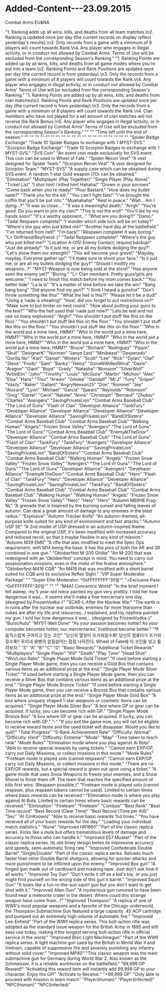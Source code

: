 # Added-Content---23.09.2015
Combat Arms EU&amp;NA

"1. Ranking adds up all wins, kills, and deaths from all team matches.\n2. Ranking is updated once per day (the current records on display reflect yesterday's results).\n3. Only records from a game with a minimum of 8 players will count towards Rank.\n4. Any player who engages in illegal activity, or in conduct not allowed by Combat Arms' Terms of Use will be excluded from the corresponding Season's Ranking."
"1. Ranking Points are added up by all wins, kills, and deaths from all game modes where you're put into a team.\n2. Ranking Points and Rank Positions are updated once per day (the current record is from yesterday).\n3. Only the records from a game with a minimum of 8 players will count towards the Rank.\n4. Any player who engages in illegal activity, or in conduct not allowed by Combat Arms' Terms of Use will be excluded from the corresponding Season's Ranking."
"1. Ranking Points are added up by all wins, kills, and deaths from clan matches\n2. Ranking Points and Rank Positions are updated once per day (the current record is from yesterday).\n3. Only the records from a game with a minimum of 8 players will count towards the Rank.\n4. Clan members who have not played for a set amount of clan matches will not receive the Rank Bonus.\n5. Any player who engages in illegal activity, or in conduct not allowed by Combat Arms' Terms of Use will be excluded from the corresponding Season's Ranking."
""
""
"Time left until the end of season:"
""
""
""
""
""
""
""
""
""
""
""
""
""
""
""
""
""
""
""
""
"Spider Badge Exchange"
"Trade 10 Spider Badges to exchange with 1 MYST-SVS."
"Scorpion Badge Exchange"
"Trade 10 Scorpion Badges to exchange with 1 MYST-SVS."
"SVS Coin"
"An event coin made exclusively for SVS event. This coin can be used in Wheel of Fate."
"Spider Recon Vest"
"A vest designed for Spider Team."
"Scorpion Recon Vest"
"A vest designed for Scorpion Team."
"MYST-SVS"
"A supply case which can be obtained during SVS event. A random 1-star Gold weapon (7D) can be obtained."
"Elimination"
"Multiplayer (Play Together)"
"Single Player (Play Alone)"
"Ticket List"
"I shot him! I killed him! Hahaha!"
"Drown in your sorrows"
"Come back when you're ready!"
"Poor Bastard."
"How does my bullet taste?"
"Thank you for the kill."
"You can't fight fate!"
"I've brought the coffin that you'll be put into."
"Muahahaha!"
"Rest in peace."
"Wait… Am I dying…?"
"It was so close…."
"It was a meaningful death."
"Arrgh"
"You're good. Do you want to join my clan?"
"This is not the end!"
"You'll die by my hands soon!"
"It's a worthy opponent…"
"What are you doing?!"
"Damn."
"Tada! Respawn complete!"
"I wonder which side luck will be on today?"
"Where's the guy who just killed me?"
"Another hard day at the battlefield."
"I've returned from hell!"
"I'm back!"
"Respawn complete! It was boring."
"L> Girlfriend/Boyfriend :)"
"Tada! Respawn complete!"
"Where's the guy who just killed me?"
"Location A-015! Enemy Contact, request backup!"
"Just die already!"
"Is it just me, or are all my bullets dodging the guy?"
"Let's show them our strength!"
"This will become your grave!"
"Mayday, mayday. Everyone gather up!"
"I'll make sure to shoot your face."
"Is it just me, or are all my bullets dodging the guy?"
"Should I modify my weapons…?"
"MYST-Weapon is now being sold at the store!"
"Has anyone seen the enemy yet?"
"Boring."
"L> Clan members. Pretty guys/girls are welcome."
"I need to finish this match before my mom comes back."
"You better hide"
"La la la"
"It's a matter of time before we take the win"
"Bang bang bang"
"Did anyone find my gun?"
"I think I heard a gunshot"
"Don't throw something like this!"
"What the hell is this?!"
"Please let it be a dud!"
"Using a 'nade is cheating!"
"Host, did you forget to put restrictions on?"
"Make sure to put limiter on next round."
"How about putting your guns to the test?"
"Who the hell used that 'nade just now?"
"Lets be real and not use so many explosives"
"Argh!"
"You shouldn't put stuff like this on the floor."
"You shouldn't put stuff like this on the floor."
"You shouldn't put stuff like this on the floor."
"You shouldn't put stuff like this on the floor."
"Who in the world put a mine here, HMM?"
"Who in the world put a mine here, HMM?"
"Who in the world put a mine here, HMM?"
"Who in the world put a mine here, HMM?"
"Who in the world put a mine here, HMM?"
"Who in the world put a mine here, HMM?"
"Bruce"
"Richard"
"Rodriguez"
"Pippin"
"Skull"
"DesignerK"
"Norman"
"Janye East"
"Minibeast"
"Desperado"
"Gorilla.No"
"Karl"
"Daniel"
"Winters"
"Scott"
"Lee"
"Rick"
"Dylan"
"Olaf"
"Steve"
"Frodo"
"Sam"
"Banks"
"Heinz"
"GoneWithRedWind"
"Davis"
"Aragon"
"Giant"
"Boyd"
"Grady"
"Natasha"
"Blossom"
"SilverWolf"
"ArtistElin"
"John"
"Timothy"
"Louis"
"McGuire"
"Martin"
"Michon"
"Alex"
"Elsa"
"Hans"
"Thor"
"Arwen"
"Gimlee"
"Gandalf"
"Mr.J"
"Tony"
"Sniper"
"Vasily"
"Baker"
"Gallant"
"AngryNeeson25"
"Don"
"Rommel"
"Jey"
"Alucard"
"Lyon"
"Michael"
"Garcia"
"Spears"
"Reynolds"
"Robinson"
"Greg"
"Darrel"
"Carol"
"Natalie"
"Anna"
"Christoph"
"Bernard"
"Zhukov"
"Charles"
"Avengers"
"SavingPrivateLion"
"Combat Arms Baseball Club"
"The Lord of Guns"
"Flash of Clan"
"Developer Alliance"
"TankFury"
"Developer Alliance"
"Developer Alliance"
"Developer Alliance"
"Developer Alliance"
"Developer Alliance"
"SavingPrivateLion"
"BandOfSisters"
"Combat Arms Baseball Club"
"Combat Arms Baseball Club"
"Walking Human"
"Angels"
"Frozen Snow Valley"
"Avengers"
"The Lord of Guns"
"The Lord of Guns"
"Combat Arms Baseball Club"
"EnemyAtTheDoor"
"Developer Alliance"
"Combat Arms Baseball Club"
"The Lord of Guns"
"Flash of Clan"
"TankFury"
"TankFury"
"Avengers"
"Developer Alliance"
"Developer Alliance"
"Developer Alliance"
"SavingPrivateLion"
"SavingPrivateLion"
"BandOfSisters"
"Combat Arms Baseball Club"
"Combat Arms Baseball Club"
"Walking Human"
"Angels"
"Frozen Snow Valley"
"Frozen Snow Valley"
"Avengers"
"The Lord of Guns"
"The Lord of Guns"
"The Lord of Guns"
"Developer Alliance"
"Avengers"
"Developer Alliance"
"EnemyAtTheDoor"
"Combat Arms Baseball Club"
"Hero"
"Flash of Clan"
"TankFury"
"Hero"
"Developer Alliance"
"Developer Alliance"
"SavingPrivateLion"
"SavingPrivateLion"
"TankFury"
"BandOfSisters"
"Combat Arms Baseball Club"
"Combat Arms Baseball Club"
"Combat Arms Baseball Club"
"Walking Human"
"Walking Human"
"Angels"
"Frozen Snow Valley"
"Frozen Snow Valley"
"Hero"
"Hero"
"Hero"
"Autumn M69HE Frag-NL"
"A grenade that is inspired by the burning sunset and falling leaves of autumn. Can deal a great amount of damage to any enemies in the blast radius."
"Explosive"
"Autumn Tracker Knife"
"An autumn-themed, all-purpose knife suited for any kind of environment and fast attacks."
"Autumn USP SE"
"A 2nd model of USP dressed in an autumn-inspired theme. Compared to the original USP, it's been modified with increased accuracy and reduced recoil, so that it maybe flexible in any kind of mission."
"Autumn M39 EMR"
"A rifle that was modified to meet the Spec Ops requirement, with M14 being the base. It has the pros of both the AR and SR combined in one gun."
"Oktoberfest M-200 Ghillie"
"An M-200 that was redesigned with an 'Oktoberfest' concept in mind. You need to carry out assassination missions, even in the midst of the festive atmosphere."
"Oktoberfest M416 CQB"
"An M416 that was modified with a short barrel suited for CQB and its exclusive Reflex Sight."
"VIP Super Moderator Package"
""
"Super Elite Moderator: ^0xFFFFFFFF^30일^"
"+Exclusive Pass: ^0xFFFFFFFF^30일^"
""
""
"M4A1 Concentric World"
"In the brief moment I fell asleep, my 5 year-old niece painted my gun very prettily. I told her how dangerous it was… It seems she'll make a fine mercernary one day. (designed by FrozenVodka-)"
"SCAR-L After the Nuclear War"
"The earth is in ruins after the nuclear war outbreak, enemies far more fearsome than nukes are after my life and resources…I explained, and my nephew painted my gun. I told her how dangerous it was… (designed by FrozenVodka-)"
"Burst/Auto"
"MYST-Well Done"
"As your passion becomes hotter! As your computer becomes hotter, our mercernaries' livelihood become better."
"먹음직스럽게 구어지고 있는 코인"
"당신의 열정이 뜨거워질수록! 당신의 컴퓨터가 뜨거워질수록!! 우리네 용병의 살림살이는 점점 나아진다. Wheel of Fate에 이 코인을 넣고 돌려보자."
"S"
"A"
"B"
"C"
"D"
"Basic Rewards"
"Additional Ticket Rewards"
"Multiplayers"
"Single Player"
"Kill"
"Death"
"Play Time"
"Head Shot"
"Win/Loss Ratio"
"Single Player Mode Gold Ticket"
"If used before starting a Single Player Mode game, then you can receive a Gold Box that contains various items as an additional prize at the end."
"Single Player Mode Silver Ticket"
"If used before starting a Single Player Mode game, then you can receive a Silver Box that contains various items as an additional prize at the end."
"Single Player Mode Bronze Ticket"
"If used before starting a Single Player Mode game, then you can receive a Bronze Box that contains various items as an additional prize at the end."
"Single Player Mode Gold Box"
"A box where uniquely shaped 1-star weapons or cosmetic items can be acquired."
"Single Player Mode Silver Box"
"A box where GP or gear can be acquired. If lucky, you can become rich with GP."
"Single Player Mode Bronze Box"
"A box where GP or gear can be acquired. If lucky, you can become rich with GP."
"-"
"If you exit the game now, you will not be eligible to receive reward items and the used ticket will disappear. Would you like to quit?"
"Total Progress"
"S-Rank Achievement Rate"
"Difficulty: Normal"
"Difficulty: Hard"
"Difficulty: Extreme"
"Mode"
"Map"
"Time taken to reach rank"
"Mode Rules"
"Elimination mode where you play against AI Bots"
"Able to receive special rewards by using tickets."
"Cannot earn EXP/GP, carry out Daily Missions, or collect missions in this mode."
"Mode Rules"
"Fireteam mode is played solo (cannot respawn)"
"Cannot earn EXP/GP, carry out Daily Missions, or collect missions in this mode."
"There are no EXP/GP rewards, but a special reward is given out upon using a ticket."
"A game mode that uses Snow Weapons to freeze your enemies, and a Snow Shovel to finish them off. The team that reaches the specified amount of kills first wins. (Respawn possible.)"
"Fireteam mode is played solo (cannot respawn, plus respawn tokens cannot be used). Limited to certain times where basic rewards can be received."
"Elimination mode is where you play against AI Bots. Limited to certain times where basic rewards can be received."
"Elimination"
"Fireteam"
"Fireteam"
"Combos"
"Best Rank"
"Best Time record"
"Best Record (Clear Time)"
"Best Record (Time per Kill)"
"Sec"
"AI (UnKnown)"
"Able to receive basic rewards %d times."
"You have received all of your basic rewards for the day."
"Loading your individual match statistics."
"None"
"Improved HR1860"
"Part of the classic replica series. Kicks like a mule but offers tremendous levels of damage and accuracy to those who can handle it."
"Improved E57 Musket"
"Part of the classic replica series. Its old-timey design belies its impressive accuracy and speedy, semi-automatic firing rate."
"Improved Confederate Double Barrel"
"Single/Double"
"Part of the classic replica series. Reloads much faster than other Double Barrel shotguns, allowing for quicker attacks and more punishment to be inflicted upon the enemy."
"Improved Box gun"
"A forged gun made out of cardboard and masking tape.  Just don’t ask how it all works."
"Improved Toy Gun"
"Don't write it off as a kid's toy, or you just might find yourself on the wrong side of this gun's barrel."
"Improved Squirt Gun"
"It looks like a fun-in-the-sun squirt gun but you don't want to get shot with it."
"Improved Alien Gun"
"A mysterious gun rumored to have been found near a meteorite crater in the desert. Where could this strange weapon have come from...?"
"Improved Thompson"
"A replica of one of WWII's most popular weapons and a favorite of the Chicago underworld, the Thompson Submachine Gun featured a large capacity .45 ACP cartridge and pumped out an extremely high volume of automatic fire."
"Improved Lee-Enfield"
"Part of the WWII replica series. This bolt-action rifle was adopted as the standard issue weapon for the British Army in 1895 and still sees use today, making it the longest serving bolt-action rifle in official service in the world."
"Improved Bren Light Machinegun"
"Part of the WWII replica series. A light machine gun used by the British in World War II and Vietnam, capable of suppressive fire and severely punishing any infantry without solid cover."
"Improved MP40"
"This classic weapon was the main submachine gun for Germany during World War 2. Also known as the Schmeisser, it is a reliable workhorse on the battlefield."
"99,999 GP Reward!"
"Activating this reward item will instantly add 99,999 GP to your character. Enjoy the GP!"
"Activate to Receive:"
"+99,999 GP"
"Only able to proceed with mission in team match"
"Player(Human)"
"Player(Infected)"
"NPC(Human)"
"NPC(Infected)"
